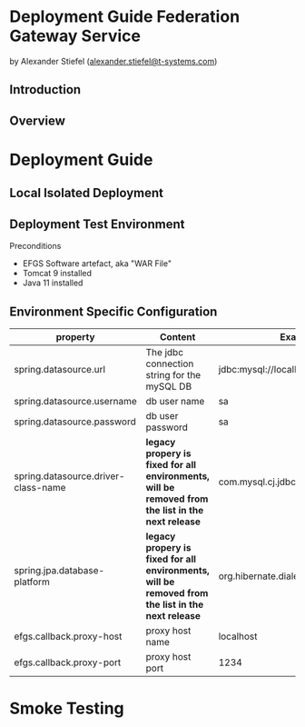 # Deployment Guide Federation Gateway Service
by Alexander Stiefel (alexander.stiefel@t-systems.com)

##	Introduction

## Overview

# Deployment Guide

## Local Isolated Deployment

## Deployment Test Environment

Preconditions
- EFGS Software artefact, aka "WAR File"
- Tomcat 9 installed
- Java 11 installed

## Environment Specific Configuration


| property  | Content                                          | Example Value                          |
| --------- | ------------------------------------------------ | -------------------------------------- |
| spring.datasource.url | The jdbc connection string for the mySQL DB | jdbc:mysql://localhost:3306/fg |
| spring.datasource.username     | db user name  | sa |
| spring.datasource.password  | db user password | sa |
| spring.datasource.driver-class-name       | **legacy propery is fixed for all environments, will be removed from the list in the next release** | com.mysql.cj.jdbc.Driver                                  |
| spring.jpa.database-platform     | **legacy propery is fixed for all environments, will be removed from the list in the next release** | org.hibernate.dialect.MySQL5InnoDBDialect                       |
| efgs.callback.proxy-host      | proxy host name  | localhost |
| efgs.callback.proxy-port   | proxy host port  | 1234 |





# Smoke Testing
